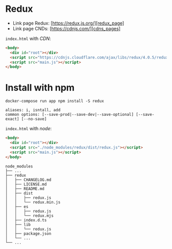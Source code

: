 # Redux

* Link page Redux: [https://redux.js.org/][redux_page]
* Link page CNDs: [https://cdnjs.com/][cdns_pages]


[redux_page]:(https://redux.js.org/)
[cdns_pages]:(https://cdnjs.com/)


`index.html` with _CDN_:

```html
<body>
  <div id="root"></div>
  <script src="https://cdnjs.cloudflare.com/ajax/libs/redux/4.0.5/redux.min.js" integrity="sha256-7nQo8jg3+LLQfXy/aqP5D6XtqDQRODTO18xBdHhQow4=" crossorigin="anonymous"></script>
  <script src="main.js"></script>
</body>
```

# Install with npm

```shell
docker-compose run app npm install -S redux
```
```shell
aliases: i, isntall, add
common options: [--save-prod|--save-dev|--save-optional] [--save-exact] [--no-save]
```

`index.html` with _node_:

```html
<body>
  <div id="root"></div>
  <script src="./node_modules/redux/dist/redux.js"></script>
  <script src="main.js"></script>
</body>
```
```shell
node_modules
├── ...
├── redux
│   ├── CHANGELOG.md
│   ├── LICENSE.md
│   ├── README.md
│   ├── dist
│   │   ├── redux.js
│   │   └── redux.min.js
│   ├── es
│   │   ├── redux.js
│   │   └── redux.mjs
│   ├── index.d.ts
│   ├── lib
│   │   └── redux.js
│   ├── package.json
│   └── ...
└── ...
```

